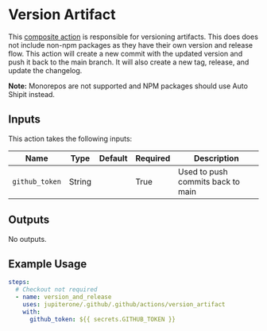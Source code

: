 # Version Artifact

This [composite action](./action.yml) is responsible for versioning artifacts.
This does does not include non-npm packages as they have their own
version and release flow. This action will create a new commit with the updated
version and push it back to the main branch. It will also create a new tag,
release, and update the changelog.

**Note:** Monorepos are not supported and NPM packages should use Auto Shipit instead.

## Inputs

This action takes the following inputs:

| Name           | Type   | Default | Required | Description                       |
| -------------- | ------ | ------- | -------- | --------------------------------- |
| `github_token` | String |         | True     | Used to push commits back to main |

## Outputs

No outputs.

## Example Usage

```yaml
steps:
  # Checkout not required
  - name: version_and_release
    uses: jupiterone/.github/.github/actions/version_artifact
    with:
      github_token: ${{ secrets.GITHUB_TOKEN }}
```
